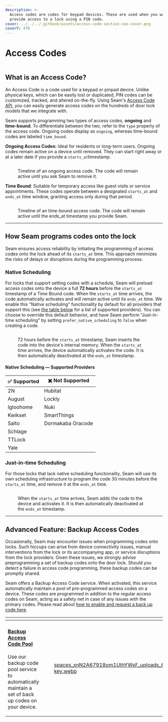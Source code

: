 ```yaml
---
description: >-
  Access codes are codes for keypad devices. These are used when you want to
  provide access to a lock using a PIN code.
cover: ../../../.gitbook/assets/access-code-section-seo-cover.png
coverY: 470
---
```


# Access Codes

<figure><img src="../../../.gitbook/assets/code_unlock.gif" alt=""><figcaption></figcaption></figure>

## What is an Access Code?

An Access Code is a code used for a keypad or pinpad device. Unlike physical keys, which can be easily lost or duplicated, PIN codes can be customized, tracked, and altered on-the-fly. Using Seam's [Access Code API](../../../api-clients/access-codes/), you can easily generate access codes on the hundreds of door lock models that we integrate with.

Seam supports programming two types of access codes, **ongoing** and **time-bound**. To differentiate between the two, refer to the `type` property of the access code. Ongoing codes display as `ongoing`, whereas time-bound codes are labeled `time_bound`.



**Ongoing Access Codes:** Ideal for residents or long-term users. Ongoing codes remain active on a device until removed. They can start right away or at a later date if you provide a `starts_at`timestamp.

<figure><img src="../../../.gitbook/assets/ongoing-access-code-light.png" alt=""><figcaption><p>Timeline of an ongoing access code. The code will remain active until you ask Seam to remove it.</p></figcaption></figure>



**Time Bound**: Suitable for temporary access like guest visits or service appointments. These codes operate between a designated `starts_at` and `ends_at` time window, granting access only during that period.

<figure><img src="../../../.gitbook/assets/time-bound-access-code-light.png" alt=""><figcaption><p>Timeline of an time-bound access code. The code will remain active until the ends_at timestamp you provide Seam.</p></figcaption></figure>



***

## How Seam programs codes onto the lock

Seam ensures access reliability by initiating the programming of access codes onto the lock ahead of its `starts_at` time. This approach minimizes the risks of delays or disruptions during the programming process.

### **Native Scheduling**

For locks that support setting codes with a schedule, Seam will preload access codes onto the device a full **72 hours** before the `starts_at` timestamp of a Time Bound code. When the `starts_at` time arrives, the code automatically activates and will remain active until its `ends_at` time. We enable this "Native scheduling" functionality by default for all providers that support this (see [the table below](./#native-scheduling-supported-providers) for a list of supported providers). You can choose to override this default behavior, and have Seam perform "Just-in-time scheduling" by setting `prefer_native_scheduling` to `false` when creating a code.

<figure><img src="../../../.gitbook/assets/native-code-programming-dark.png" alt=""><figcaption><p>72 hours before the <code>starts_at</code> timestamp, Seam inserts the code into the device's internal memory. When the <code>starts_at</code> time arrives, the device automatically activates the code. It is then automatically deactivated at the <code>ends_at</code> timestamp.</p></figcaption></figure>

#### Native Scheduling — Supported Providers

| ✅ Supported | ✖️ Not Supported  |
| ----------- | ----------------- |
| 2N          | Hubitat           |
| August      | Lockly            |
| Igloohome   | Nuki              |
| Kwikset     | SmartThings       |
| Salto       | Dormakaba Oracode |
| Schlage     |                   |
| TTLock      |                   |
| Yale        |                   |

### **Just-in-time Scheduling**

For those locks that lack native scheduling functionality, Seam will use its own scheduling infrastructure to program the code 30 minutes before the `starts_at` time, and remove it at the `ends_at` time.

<figure><img src="../../../.gitbook/assets/just-in-time-programming-dark.png" alt=""><figcaption><p>When the <code>starts_at</code> time arrives, Seam adds the code to the device and activates it. It is then automatically deactivated at the <code>ends_at</code> timestamp.</p></figcaption></figure>

***

## Advanced Feature: Backup Access Codes

Occasionally, Seam may encounter issues when programming codes onto locks. Such hiccups can arise from device connectivity issues, manual interventions from the lock or its accompanying app, or service disruptions from the lock providers. Given these issues, we strongly advise preprogramming a set of backup codes onto the door lock. Should you detect a failure in access code programming, these backup codes can be promptly shared.

Seam offers a Backup Access Code service. When activated, this service automatically maintain a pool of pre-programmed access codes on a device. These codes are programmed in addition to the regular access codes on Seam, acting as a safety net in case of any issues with the primary codes. Please read about [how to enable and request a back up code here](backup-access-codes.md).

<table data-card-size="large" data-view="cards"><thead><tr><th></th><th></th><th></th><th data-hidden data-card-cover data-type="files"></th><th data-hidden data-card-target data-type="content-ref"></th></tr></thead><tbody><tr><td><h4><a href="backup-access-codes.md">Backup Access Code Pool</a></h4><p>Use our backup code pool service to automatically maintain a set of back up codes on your device.</p></td><td></td><td></td><td><a href="../../../.gitbook/assets/spaces_xnN2A67918om1UthYWsF_uploads_6mrS1LVdcoGmXAagf0SI_recycle key.webp">spaces_xnN2A67918om1UthYWsF_uploads_6mrS1LVdcoGmXAagf0SI_recycle key.webp</a></td><td><a href="broken-reference/">broken-reference</a></td></tr></tbody></table>
